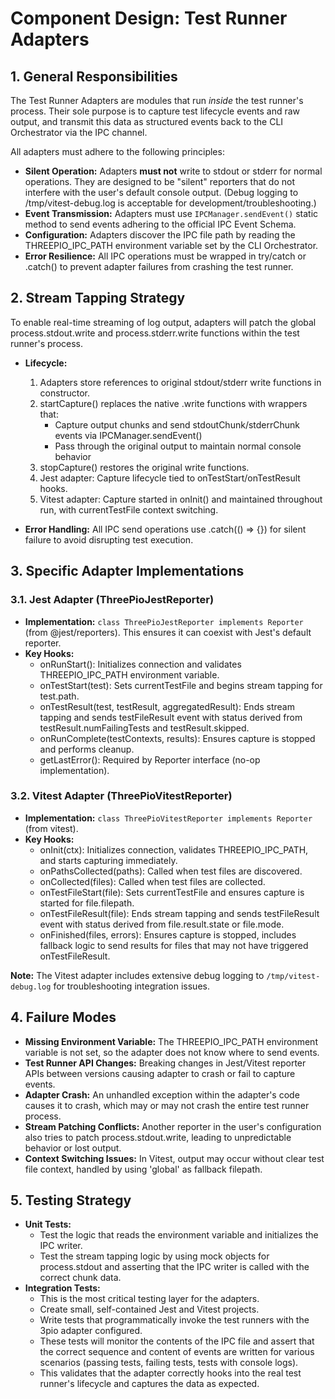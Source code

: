 # Component Design: Test Runner Adapters

## 1. General Responsibilities

The Test Runner Adapters are modules that run *inside* the test runner's process. Their sole purpose is to capture test lifecycle events and raw output, and transmit this data as structured events back to the CLI Orchestrator via the IPC channel.

All adapters must adhere to the following principles:

* **Silent Operation:** Adapters **must not** write to stdout or stderr for normal operations. They are designed to be "silent" reporters that do not interfere with the user's default console output. (Debug logging to /tmp/vitest-debug.log is acceptable for development/troubleshooting.)
* **Event Transmission:** Adapters must use `IPCManager.sendEvent()` static method to send events adhering to the official IPC Event Schema.
* **Configuration:** Adapters discover the IPC file path by reading the THREEPIO_IPC_PATH environment variable set by the CLI Orchestrator.
* **Error Resilience:** All IPC operations must be wrapped in try/catch or .catch() to prevent adapter failures from crashing the test runner.

## 2. Stream Tapping Strategy

To enable real-time streaming of log output, adapters will patch the global process.stdout.write and process.stderr.write functions within the test runner's process.

* **Lifecycle:**
  1. Adapters store references to original stdout/stderr write functions in constructor.
  2. startCapture() replaces the native .write functions with wrappers that:
     - Capture output chunks and send stdoutChunk/stderrChunk events via IPCManager.sendEvent()
     - Pass through the original output to maintain normal console behavior
  3. stopCapture() restores the original write functions.
  4. Jest adapter: Capture lifecycle tied to onTestStart/onTestResult hooks.
  5. Vitest adapter: Capture started in onInit() and maintained throughout run, with currentTestFile context switching.

* **Error Handling:** All IPC send operations use .catch(() => {}) for silent failure to avoid disrupting test execution.

## 3. Specific Adapter Implementations

### 3.1. Jest Adapter (ThreePioJestReporter)

* **Implementation:** `class ThreePioJestReporter implements Reporter` (from @jest/reporters). This ensures it can coexist with Jest's default reporter.
* **Key Hooks:**
  * onRunStart(): Initializes connection and validates THREEPIO_IPC_PATH environment variable.
  * onTestStart(test): Sets currentTestFile and begins stream tapping for test.path.
  * onTestResult(test, testResult, aggregatedResult): Ends stream tapping and sends testFileResult event with status derived from testResult.numFailingTests and testResult.skipped.
  * onRunComplete(testContexts, results): Ensures capture is stopped and performs cleanup.
  * getLastError(): Required by Reporter interface (no-op implementation).

### 3.2. Vitest Adapter (ThreePioVitestReporter)

* **Implementation:** `class ThreePioVitestReporter implements Reporter` (from vitest).
* **Key Hooks:**
  * onInit(ctx): Initializes connection, validates THREEPIO_IPC_PATH, and starts capturing immediately.
  * onPathsCollected(paths): Called when test files are discovered.
  * onCollected(files): Called when test files are collected.
  * onTestFileStart(file): Sets currentTestFile and ensures capture is started for file.filepath.
  * onTestFileResult(file): Ends stream tapping and sends testFileResult event with status derived from file.result.state or file.mode.
  * onFinished(files, errors): Ensures capture is stopped, includes fallback logic to send results for files that may not have triggered onTestFileResult.

**Note:** The Vitest adapter includes extensive debug logging to `/tmp/vitest-debug.log` for troubleshooting integration issues.

## 4. Failure Modes

* **Missing Environment Variable:** The THREEPIO\_IPC\_PATH environment variable is not set, so the adapter does not know where to send events.
* **Test Runner API Changes:** Breaking changes in Jest/Vitest reporter APIs between versions causing adapter to crash or fail to capture events.
* **Adapter Crash:** An unhandled exception within the adapter's code causes it to crash, which may or may not crash the entire test runner process.
* **Stream Patching Conflicts:** Another reporter in the user's configuration also tries to patch process.stdout.write, leading to unpredictable behavior or lost output.
* **Context Switching Issues:** In Vitest, output may occur without clear test file context, handled by using 'global' as fallback filepath.

## 5. Testing Strategy

* **Unit Tests:**
  * Test the logic that reads the environment variable and initializes the IPC writer.
  * Test the stream tapping logic by using mock objects for process.stdout and asserting that the IPC writer is called with the correct chunk data.
* **Integration Tests:**
  * This is the most critical testing layer for the adapters.
  * Create small, self-contained Jest and Vitest projects.
  * Write tests that programmatically invoke the test runners with the 3pio adapter configured.
  * These tests will monitor the contents of the IPC file and assert that the correct sequence and content of events are written for various scenarios (passing tests, failing tests, tests with console logs).
  * This validates that the adapter correctly hooks into the real test runner's lifecycle and captures the data as expected.
